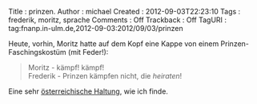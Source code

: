 Title     : prinzen.
Author    : michael
Created   : 2012-09-03T22:23:10
Tags      : frederik, moritz, sprache
Comments  : Off
Trackback : Off
TagURI    : tag:fnanp.in-ulm.de,2012-09-03:2012/09/03/prinzen

Heute, vorhin, Moritz hatte auf dem Kopf eine Kappe von einem
Prinzen-Faschingskostüm (mit Feder!):

> Moritz - kämpf! kämpf!  
> Frederik - Prinzen kämpfen nicht, die _heiraten_!

Eine sehr [österreichische
Haltung](http://de.wikipedia.org/wiki/Felix_Austria), wie ich finde.
